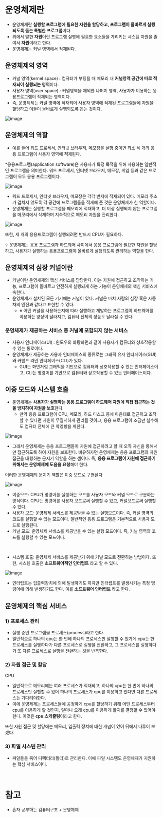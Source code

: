 # 운영체제란

- 운영체제란 **실행할 프로그램에 필요한 자원을 할당하고, 프로그램이 올바르게 실행되도록 돕는 특별한 프로그램**이다.
- 위에서 말한 **자원**이란 프로그램 실행에 필요한 요소들을 가리키는 시스템 자원을 줄여서 **자원**이라고 한다.
- 운영체제는 커널 영역에서 적재된다.

## 운영체제의 영역

- 커널 영역(kernel space) : 컴퓨터가 부팅될 때 메모리 내 **커널영역 공간에 따로 적재되어 실행되는 영역**이다.
- 사용자 영역(user space) : 커널영역을 제외한 나머지 영역, 사용자가 이용하는 응용프로그램이 적재되는 영역이다.
- 즉, 운영체제는 커널 영역에 적재되어 사용자 영역에 적재된 프로그램들에 자원을 할당하고 이들이 올바르게 실행되도록 돕는 것이다.

![image](https://github.com/YuHyeonWook/TIL/assets/110236953/e3ed4d70-a368-4e0d-b0f3-529ca7a99de0)

## 운영체제의 역할

- 예를 들어 워드 프로세서, 인터넷 브라우저, 메모장을 실행 중이면 최소 세 개의 응용 프로그램이 사용자 영역에 적재된다.

\*응용프로그램(application software)은 사용자가 특정 목적을 위해 사용하는 일반적인 프로그램을 의미한다. 워드 프로세서, 인터넷 브라우저, 메모장, 게임 등과 같은 프로그램이 모두 응용 프로그램이다.

![image](https://github.com/YuHyeonWook/TIL/assets/110236953/dce360ba-e455-41dd-9932-8ae702899fa8)

- 워드 프로세서, 인터넷 브라우저, 메모장은 각각 번지에 적재되어 있다. 메모리 주소가 겹치지 않도록 각 공간에 프로그램들을 적재해 준 것은 운영체제가 한 역할이다.
- 운영체제는 실행할 프로그램을 메모리에 적재하고, 더 이상 실행되지 않는 프로그램을 메모리에서 삭제하며 지속적으로 메모리 자원을 관리한다.

![image](https://github.com/YuHyeonWook/TIL/assets/110236953/5be2dd8a-4086-43c9-be54-979072807cc9)

또한, 세 개의 응용프로그램이 실행되려면 반드시 CPU가 필요하다.

<aside>
💡 운영체제는 응용 프로그램과 하드웨어 사이에서 응용 프로그램에 필요한 자원을 할당하고, 사용자가 실행하는 응용프로그램이 올바르게 실행되도록 관리하는 역할을 한다.

</aside>

## 운영체제의 심장 커널이란

- 커널이란 운영체제의 핵심 서비스를 담당한다. 이는 자원에 접근하고 조작하는 기능, 프로그램이 올바르고 안전하게 실행되게 하는 기능이 운영체제의 핵심 서비스에 속한다.
- 운영체제가 설치된 모든 기기에는 커널이 있다. 커널은 마치 사람의 심장 혹은 자동차의 엔진과 같다고 표현할 수 있다.
  - ※ 어떤 커널을 사용하는지에 따라 실행하고 개발하는 프로그램이 하드웨어를 이용하는 양상이 달라지고, 컴퓨터 전체의 성능도 달라질 수 있다.

### 운영체제가 제공하는 서비스 중 커널에 포함되지 않는 서비스

- 사용자 인터페이스(UI) : 윈도우의 바탕화면과 같이 사용자가 컴퓨터와 상호작용할 수 있는 통로이다.
- 운영체제가 제공하는 사용자 인터페이스의 종류로는 그래픽 유저 인터페이스(GUI)와 커맨드 라인 인터페이스(CLI)가 있다.
  - GUI는 화면처럼 그래픽을 기반으로 컴퓨터와 상호작용할 수 있는 인터페이스이고, CLI는 명령어를 기반으로 컴퓨터와 상호작용할 수 있는 인터페이스이다.

## 이중 모드와 시스템 호출

- 운영체제는 **사용자가 실행하는 응용 프로그램이 하드웨어 자원에 직접 접근하는 것을 방지하여 자원을 보호**한다.
  - 만약 응용 프로그램이 CPU, 메모리, 하드 디스크 등에 마음대로 접근하고 조작할 수 있다면 자원이 무질서하게 관리될 것이고, 응용 프로그램이 조금만 실수해도 컴퓨터 전체에 큰 악영향을 끼친다.

![image](https://github.com/YuHyeonWook/TIL/assets/110236953/a636a09d-8c3d-4587-bce5-3426d2c0ed1c)

- 그래서 운영체제는 응용 프로그램들이 자원에 접근하려고 할 때 오직 자신을 통해서만 접근하도록 하여 자원을 보호한다. 비유하자면 운영체제는 응용 프로그램의 자원 접근을 대행하는 문지기 역할을 하는 셈이다. 즉, **응용 프로그램이 자원에 접근하기 위해서는 운영체제에 도움을 요청**해야 한다.

이러한 운영체제의 문지기 역할은 이중 모드로 구현된다.

![image](https://github.com/YuHyeonWook/TIL/assets/110236953/4c892905-2efc-4570-9480-e456a69a403d)

- 이중모드: CPU가 명령어를 실행하는 모드를 사용자 모드와 커널 모드로 구분하는 방식이다. CPU는 명령어를 사용자 모드로써 실행할 수 있고, 커널모드로써 실행할 수 있다.
- 사용자 모드: 운영체제 서비스를 제공받을 수 없는 실행모드이다. 즉, 커널 영역의 코드를 실행할 수 없는 모드이다. 일반적인 응용 프로그램은 기본적으로 사용자 모드로 실행된다.
- 커널 모드: 운영체제 서비스를 제공받을 수 있는 실행 모드이다. 즉, 커널 영역의 코드를 실행할 수 있는 모드이다.

<br>

- 시스템 호출: 운영체제 서비스를 제공받기 위해 커널 모드로 전환하는 방법이다. 또한, 시스템 호출은 **소프트웨어적인 인터럽트** 라고 할 수 있다.

![image](https://github.com/YuHyeonWook/TIL/assets/110236953/6ab08d15-6089-4115-90f0-a4fee159d919)

- 인터럽트는 입출력장치에 의해 발생하기도 하지만 인터럽트를 발생시키는 특정 명령어에 의해 발생하기도 한다. 이를 **소프트웨어 인터럽트** 라고 한다.

## 운영체제의 핵심 서비스

### 1) 프로세스 관리

- 실행 중인 프로그램을 프로세스(process)라고 한다.
- 일반적으로 하나의 cpu는 한 번에 하나의 프로세스만 실행할 수 있기에 cpu는 한 프로세스를 실행하다가 다른 프로세스로 실행을 전환하고, 그 프로세스를 실행하다가 또 다른 프로세스로 실행을 전환하는 것을 반복한다.

### 2) 자원 접근 및 할당

CPU

- 일반적으로 메모리에는 여러 프로세스가 적재되고, 하나의 cpu는 한 번에 하나의 프로세스만 실핼할 수 있어 하나의 프로세스가 cpu를 이용하고 있다면 다른 프로세스는 기다려야한다.
- 이에 운영체제는 프로세스들에 공정하게 cpu를 할당하기 위해 어떤 프로세스부터 cpu를 이용하게 할 것인지, 얼마나 오래 cpu를 이용하게 할지를 결정할 수 있어야 한다. 이것은 **cpu 스케줄링**이라고 한다.

또한 자원 접근 및 할당에는 메모리, 입출력 장치에 대한 개념이 있어 뒤에서 다루어 보겠다.

### 3) 파일 시스템 관리

- 파일들을 묶어 디렉터리(폴더)로 관리한다. 이에 파일 시스템도 운영체제가 지원하는 핵심 서비스이다.

<br>

# 참고

- 혼자 공부하는 컴퓨터구조 + 운영체제
